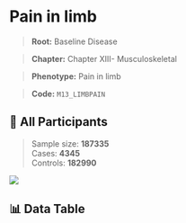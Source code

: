 # Pain in limb

> **Root:** Baseline Disease  

> **Chapter:** Chapter XIII- Musculoskeletal  

> **Phenotype:** Pain in limb  

> **Code:** `M13_LIMBPAIN`

## 🧪 All Participants  
> Sample size: **187335**  
> Cases: **4345**  
> Controls: **182990**
<img src="/Sensitive/Figures/ALL/Incidence/M13_LIMBPAIN.png"/>

## 📊 Data Table
<CsvTableMRF src="/Sensitive/Data/ALL/Incidence/COX_M13_LIMBPAIN.csv"/>

